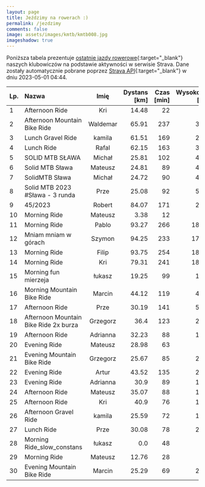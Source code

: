 ```yaml
---
layout: page
title: Jeździmy na rowerach :)
permalink: /jezdzimy
comments: false
image: assets/images/kmtb/kmtb008.jpg
imageshadow: true
---
```


Poniższa tabela prezentuje [ostatnie jazdy rowerowe](https://www.strava.com/clubs/336381){:target="_blank"} naszych klubowiczów na podstawie aktywności w serwisie Strava. Dane zostały automatycznie pobrane poprzez [Strava API](https://developers.strava.com/docs/reference/#api-Clubs-getClubActivitiesById){:target="_blank"} w dniu 2023-05-01 04:44.

Lp. | Nazwa | Imię | Dystans [km] | Czas [min] | Wysokość [m]
:--- | :--- | :---: | ---: | ---: | ---:
1|Afternoon Ride|Kri|14.48|22|7
2|Afternoon Mountain Bike Ride|Waldemar|65.91|237|326
3|Lunch Gravel Ride|kamila|61.51|169|232
4|Lunch Ride|Rafal|62.15|163|300
5|SOLID MTB SŁAWA |Michał|25.81|102|445
6|Solid MTB Sława |Mateusz|24.81|89|434
7|SolidMTB Sława |Michał|24.72|90|486
8|Solid MTB 2023 #Sława - 3 runda|Prze|25.08|92|537
9|45/2023|Robert|84.07|171|264
10|Morning Ride|Mateusz|3.38|12|49
11|Morning Ride|Pablo|93.27|266|1855
12|Mniam mniam w górach |Szymon|94.25|233|1784
13|Morning Ride|Filip|93.75|254|1836
14|Morning Ride|Kri|79.31|241|1816
15|Morning fun mierzeja|łukasz|19.25|99|132
16|Morning Mountain Bike Ride|Marcin|44.12|119|499
17|Afternoon Ride|Prze|30.19|141|599
18|Afternoon Mountain Bike Ride 2x burza|Grzegorz|36.4|123|221
19|Afternoon Ride|Adrianna|32.23|88|114
20|Evening Ride|Mateusz|28.98|63|85
21|Evening Mountain Bike Ride|Grzegorz|25.67|85|203
22|Evening Ride|Artur|43.52|135|257
23|Evening Ride|Adrianna|30.9|89|193
24|Afternoon Ride|Mateusz|35.07|88|105
25|Afternoon Ride|Kri|40.9|76|110
26|Afternoon Gravel Ride|kamila|25.59|72|119
27|Lunch Ride|Prze|30.08|78|240
28|Morning Ride_slow_constans|łukasz|0.0|48|
29|Morning Ride|Mateusz|12.76|28|23
30|Evening Mountain Bike Ride|Marcin|25.29|69|262
